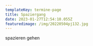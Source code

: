 ```yaml
---
templateKey: termine-page
title: Spaziergang
date: 2023-01-27T12:54:10.055Z
featuredimage: /img/20220504pj132.jpg
---
```

spazieren gehen